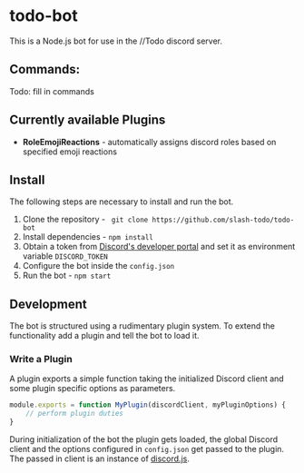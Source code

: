 # todo-bot
This is a Node.js bot for use in the //Todo discord server.

## Commands:

Todo: fill in commands   

## Currently available Plugins

 - **RoleEmojiReactions** - automatically assigns discord roles based on specified emoji reactions

## Install
The following steps are necessary to install and run the bot.

 1) Clone the repository - ` git clone https://github.com/slash-todo/todo-bot`
 2) Install dependencies - `npm install`
 3) Obtain a token from [Discord's developer portal](https://discordapp.com/developers) and set it as environment variable `DISCORD_TOKEN`
 4) Configure the bot inside the `config.json`
 5) Run the bot - `npm start`

## Development
The bot is structured using a rudimentary plugin system. To extend the functionality add a plugin and tell the bot to load it.

### Write a Plugin
A plugin exports a simple function taking the initialized Discord client and some plugin specific options as parameters.

```javascript
module.exports = function MyPlugin(discordClient, myPluginOptions) {
    // perform plugin duties
}
```

During initialization of the bot the plugin gets loaded, the global Discord client and the options configured in `config.json` get passed to the plugin. The passed in client is an instance of [discord.js](https://discord.js.org/#/).


